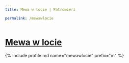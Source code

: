 ```yaml
---
title: Mewa w locie | Patromierz

permalink: /mewawlocie
---
```


# [Mewa w locie](https://patronite.pl/mewawlocie)

{% include profile.md name="mewawlocie" prefix="m" %}

